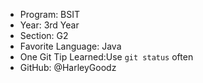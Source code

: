 - Program: BSIT
- Year: 3rd Year
- Section: G2
- Favorite Language: Java
- One Git Tip Learned:Use `git status` often
- GitHub: @HarleyGoodz